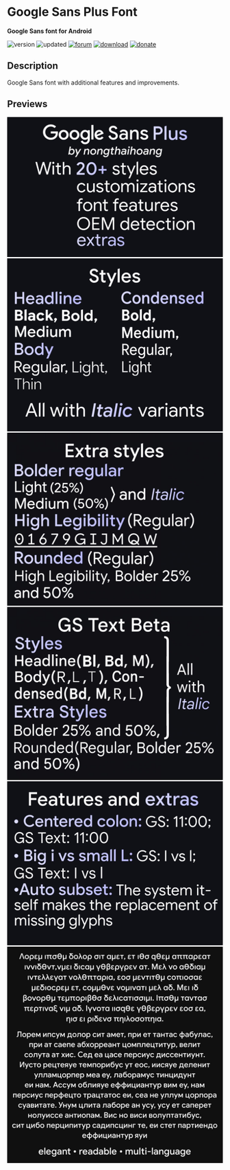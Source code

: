 # Google Sans Plus Font
**Google Sans font for Android**

![version](https://img.shields.io/badge/Version-3.9-brightgreen.svg) 
![updated](https://img.shields.io/badge/Updated-Jul_05,_2020-green.svg) 
[![forum](https://img.shields.io/badge/Forum-XDA-orange.svg)](https://forum.xda-developers.com/apps/magisk/font-headline-fonts-nongthaihoang-t3886349) 
[![download](https://img.shields.io/badge/Download-↓-yellow.svg)](https://github.com/nongthaihoang/google_sans_plus_font/releases)
[![donate](https://img.shields.io/badge/Donate-Paypal-blue.svg)](https://paypal.me/nongthaihoang)
 
## Description
Google Sans font with additional features and improvements.

## Previews
![img](https://raw.githubusercontent.com/nongthaihoang/gs_images/master/gsp/1.jpg)
![img](https://raw.githubusercontent.com/nongthaihoang/gs_images/master/gsp/2.jpg)
![img](https://raw.githubusercontent.com/nongthaihoang/gs_images/master/gsp/32.jpg)
![img](https://raw.githubusercontent.com/nongthaihoang/gs_images/master/gsp/42.jpg)
![img](https://raw.githubusercontent.com/nongthaihoang/gs_images/master/gsp/5.jpg)
![img](https://raw.githubusercontent.com/nongthaihoang/gs_images/master/gsp/6.jpg)
